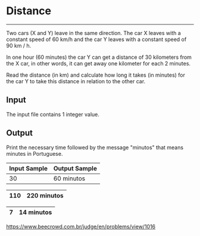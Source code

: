 # Distance

---

Two cars (X and Y) leave in the same direction. The car X leaves with a constant speed of 60 km/h and the car Y leaves with a constant speed of 90 km / h.

In one hour (60 minutes) the car Y can get a distance of 30 kilometers from the X car, in other words, it can get away one kilometer for each 2 minutes.

Read the distance (in km) and calculate how long it takes (in minutes) for the car Y to take this distance in relation to the other car.

## Input

The input file contains 1 integer value.

## Output

Print the necessary time followed by the message "minutos" that means minutes in Portuguese.

| Input Sample | Output Sample |
| ------------ | ------------- |
| 30           | 60 minutos    |

| 110 | 220 minutos |
| --- | ----------- |

| 7   | 14 minutos |
| --- | ---------- |

https://www.beecrowd.com.br/judge/en/problems/view/1016
